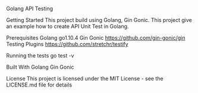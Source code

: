Golang API Testing


Getting Started
This project build using Golang, Gin Gonic. This project give an example how to create API Unit Test in Golang.

Prerequisites
Golang go1.10.4
Gin Gonic https://github.com/gin-gonic/gin
Testing Plugins https://github.com/stretchr/testify

Running the tests
go test -v

Built With
Golang
Gin Gonic

License
This project is licensed under the MIT License - see the LICENSE.md file for details